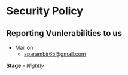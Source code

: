 # Security Policy

## Reporting Vunlerabilities to us

- Mail on
  - [sparambir65@gmail.com](sparambir65@gmail.com)

**Stage** - _Nightly_
